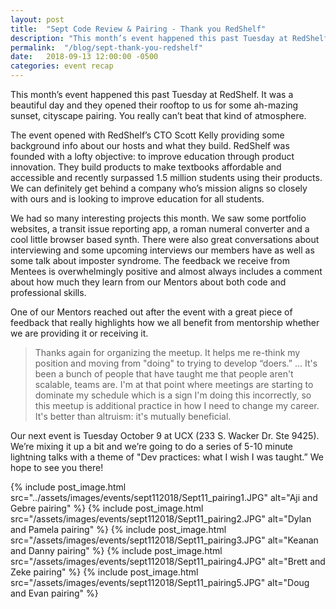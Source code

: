 ```yaml
---
layout: post
title:  "Sept Code Review & Pairing - Thank you RedShelf"
description: "This month’s event happened this past Tuesday at RedShelf. It was a beautiful day and they opened their rooftop to us for some ah-mazing sunset, cityscape pairing."
permalink:  "/blog/sept-thank-you-redshelf"
date:   2018-09-13 12:00:00 -0500
categories: event recap
---
```

This month’s event happened this past Tuesday at RedShelf. It was a beautiful day and they opened their rooftop to us for some ah-mazing sunset, cityscape pairing. You really can’t beat that kind of atmosphere.

The event opened with RedShelf’s CTO Scott Kelly providing some background info about our hosts and what they build. RedShelf was founded with a lofty objective: to improve education through product innovation. They build products to make textbooks affordable and accessible and recently surpassed 1.5 million students using their products. We can definitely get behind a company who’s mission aligns so closely with ours and is looking to improve education for all students.

We had so many interesting projects this month. We saw some portfolio websites, a transit issue reporting app, a roman numeral converter and a cool little browser based synth. There were also great conversations about interviewing and some upcoming interviews our members have as well as some talk about imposter syndrome. The feedback we receive from Mentees is overwhelmingly positive and almost always includes a comment about how much they learn from our Mentors about both code and professional skills.

One of our Mentors reached out after the event with a great piece of feedback that really highlights how we all benefit from mentorship whether we are providing it or receiving it.

>Thanks again for organizing the meetup.  It helps me re-think my position and moving from "doing" to trying to develop “doers.” … It's been a bunch of people that have taught me that people aren't scalable, teams are.  I'm at that point where meetings are starting to dominate my schedule which is a sign I'm doing this incorrectly, so this meetup is additional practice in how I need to change my career.  It's better than altruism: it's mutually beneficial.

Our next event is Tuesday October 9 at UCX (233 S. Wacker Dr. Ste 9425). We’re mixing it up a bit and we’re going to do a series of 5-10 minute lightning talks with a theme of "Dev practices: what I wish I was taught.” We hope to see you there!

{% include post_image.html src="../assets/images/events/sept112018/Sept11_pairing1.JPG" alt="Aji and Gebre pairing" %} 
{% include post_image.html src="/assets/images/events/sept112018/Sept11_pairing2.JPG" alt="Dylan and Pamela pairing" %}
{% include post_image.html src="/assets/images/events/sept112018/Sept11_pairing3.JPG" alt="Keanan and Danny pairing" %}
{% include post_image.html src="/assets/images/events/sept112018/Sept11_pairing4.JPG" alt="Brett and Zeke pairing" %}
{% include post_image.html src="/assets/images/events/sept112018/Sept11_pairing5.JPG" alt="Doug and Evan pairing" %}